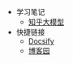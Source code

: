* 学习笔记
  * [知乎大模型](llm/README.md)
* 快捷链接
  * [Docsify](https://docsify.js.org/#/)
  * [博客园](https://www.cnblogs.com/)
